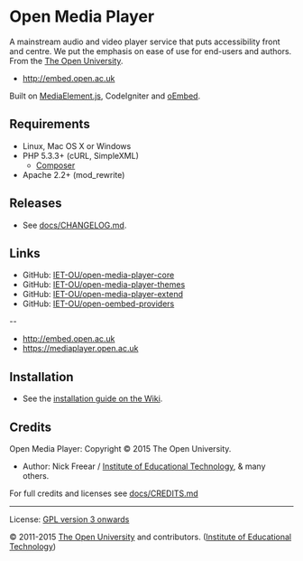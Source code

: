 # Open Media Player

A mainstream audio and video player service that puts accessibility front and centre.
We put the emphasis on ease of use for end-users and authors. From the [The Open University][ou].

* <http://embed.open.ac.uk>

Built on [MediaElement.js][], CodeIgniter and [oEmbed][].


## Requirements

* Linux, Mac OS X or Windows
* PHP 5.3.3+ (cURL, SimpleXML)
    * [Composer][]
* Apache 2.2+ (mod_rewrite)


## Releases

* See [docs/CHANGELOG.md](docs/CHANGELOG.md).

## Links

* GitHub: [IET-OU/open-media-player-core][]
* GitHub: [IET-OU/open-media-player-themes][]
* GitHub: [IET-OU/open-media-player-extend][]
* GitHub: [IET-OU/open-oembed-providers][]

--

* <http://embed.open.ac.uk>
* <https://mediaplayer.open.ac.uk>

## Installation

* See the [installation guide on the Wiki][install].


## Credits

Open Media Player: Copyright © 2015 The Open University.

* Author: Nick Freear / [Institute of Educational Technology][iet], & many others.

For full credits and licenses see [docs/CREDITS.md](docs/CREDITS.md)

---
License:  [GPL version 3 onwards][gpl]

© 2011-2015 [The Open University][ou] and contributors. ([Institute of Educational Technology][iet])


[gpl]: LICENSE.txt "GNU General Public License 3.0 or (at your option) any later version / GPL-3.0+"
[gpl-ext]: http://gnu.org/licenses/gpl.html "GPL-3.0+"
[code]: https://github.com/IET-OU/open-media-player
[IET-OU/open-media-player-core]: https://github.com/IET-OU/open-media-player-core "License: GPL-3.0+"
[IET-OU/open-media-player-themes]:  https://github.com/IET-OU/open-media-player-themes "License: MIT"
[IET-OU/open-media-player-extend]: https://github.com/IET-OU/open-media-player-extend
[IET-OU/open-oembed-providers]:  https://github.com/IET-OU/open-oembed-providers
[install]: https://github.com/IET-OU/open-media-player/wiki/Install
[Composer]: https://getcomposer.org/
[MediaElement.js]: http://mediaelementjs.com/
[oEmbed]: http://oembed.com/ "oEmbed API specification"
[iet]: http://iet.open.ac.uk/
[ou]: http://www.open.ac.uk/

[End]: http://example
